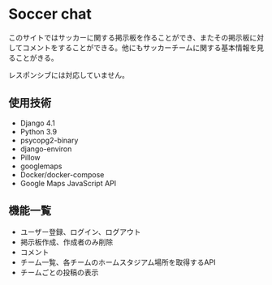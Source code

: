 # Soccer chat

このサイトではサッカーに関する掲示板を作ることができ、またその掲示板に対してコメントをすることができる。他にもサッカーチームに関する基本情報を見ることがきる。

レスポンシブには対応していません。
## 使用技術

- Django 4.1
- Python 3.9
- psycopg2-binary
- django-environ
- Pillow
- googlemaps
- Docker/docker-compose
- Google Maps JavaScript API

## 機能一覧
- ユーザー登録、ログイン、ログアウト
- 掲示板作成、作成者のみ削除
- コメント
- チーム一覧、各チームのホームスタジアム場所を取得するAPI
- チームごとの投稿の表示
